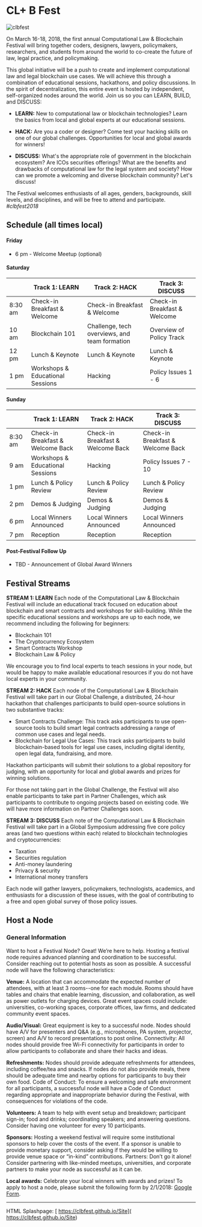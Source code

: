 # CL+ B Fest

![clbfest](https://user-images.githubusercontent.com/10615650/34959250-b2a35ae0-fa03-11e7-8a86-55426116c784.png)


On March 16-18, 2018, the first annual Computational Law & Blockchain Festival will bring together coders, designers, lawyers, policymakers, researchers, and students from around the world to co-create the future of law, legal practice, and policymaking.

This global initiative will be a push to create and implement computational law and legal blockchain use cases. We will achieve this through a combination of educational sessions, hackathons, and policy discussions. In the spirit of decentralization, this entire event is hosted by independent, self-organized nodes around the world. Join us so you can LEARN, BUILD, and DISCUSS:

* **LEARN:** New to computational law or blockchain technologies? Learn the basics from local and global experts at our educational sessions.

* **HACK:** Are you a coder or designer? Come test your hacking skills on one of our global challenges. Opportunities for local and global awards for winners!

* **DISCUSS:** What's the appropriate role of government in the blockchain ecosystem? Are ICOs securities offerings? What are the benefits and drawbacks of computational law for the legal system and society? How can we promote a welcoming and diverse blockchain community? Let's discuss!

The Festival welcomes enthusiasts of all ages, genders, backgrounds, skill levels, and disciplines, and will be free to attend and participate. *#clbfest2018*

## Schedule (all times local)

#### Friday
* 6 pm - Welcome Meetup (optional)

#### Saturday

|| Track 1: LEARN | Track 2: HACK | Track 3: DISCUSS |
|--------|-----------|---------|--------------------|
| 8:30 am | Check-in Breakfast & Welcome | Check-in Breakfast & Welcome | Check-in Breakfast & Welcome |
| 10 am | Blockchain 101 | Challenge, tech overviews, and team formation | Overview of Policy Track |
| 12 pm | Lunch & Keynote | Lunch & Keynote | Lunch & Keynote |
| 1 pm | Workshops & Educational Sessions | Hacking | Policy Issues 1 - 6 |


#### Sunday

|| Track 1: LEARN | Track 2: HACK | Track 3: DISCUSS |
|--------|-----------|---------|--------------------|
| 8:30 am | Check-in Breakfast & Welcome Back | Check-in Breakfast & Welcome Back| Check-in Breakfast & Welcome Back |
| 9 am | Workshops & Educational Sessions | Hacking | Policy Issues 7 - 10 |
| 1 pm | Lunch & Policy Review |  Lunch & Policy Review |  Lunch & Policy Review |
| 2 pm | Demos & Judging | Demos & Judging | Demos & Judging |
| 6 pm | Local Winners Announced | Local Winners Announced | Local Winners Announced |
| 7 pm | Reception | Reception | Reception

#### Post-Festival Follow Up
* TBD -  Announcement of Global Award Winners

## Festival Streams

**STREAM 1: LEARN** 
Each node of the Computational Law & Blockchain Festival will include an educational track focused on education about blockchain and smart contracts and workshops for skill-building.  While the specific educational sessions and workshops are up to each node, we recommend including the following for beginners:
* Blockchain 101
* The Cryptocurrency Ecosystem
* Smart Contracts Workshop
* Blockchain Law & Policy

We encourage you to find local experts to teach sessions in your node, but would be happy to make available educational resources if you do not have local experts in your community.

**STREAM 2: HACK** 
Each node of the Computational Law & Blockchain Festival will take part in our Global Challenge, a distributed, 24-hour hackathon that challenges participants to build open-source solutions in two substantive tracks:
* Smart Contracts Challenge: This track asks participants to use open-source tools to build smart legal contracts addressing a range of common use cases and legal needs.
* Blockchain for Legal Use Cases: This track asks participants to build blockchain-based tools for legal use cases, including digital identity, open legal data, fundraising, and more.

Hackathon participants will submit their solutions to a global repository for judging, with an opportunity for local and global awards and prizes for winning solutions.

For those not taking part in the Global Challenge, the Festival will also enable participants to take part in Partner Challenges, which ask participants to contribute to ongoing projects based on existing code. We will have more information on Partner Challenges soon.

**STREAM 3: DISCUSS**
Each note of the Computational Law & Blockchain Festival will take part in a Global Symposium addressing five core policy areas (and two questions within each) related to blockchain technologies and cryptocurrencies:
* Taxation
* Securities regulation
* Anti-money laundering
* Privacy & security
* International money transfers

Each node will gather lawyers, policymakers, technologists, academics, and enthusiasts for a discussion of these issues, with the goal of contributing to a free and open global survey of those policy issues.

## Host a Node

### General Information

Want to host a Festival Node? Great! We’re here to help. Hosting a festival node requires advanced planning and coordination to be successful. Consider reaching out to potential hosts as soon as possible. A successful node will have the following characteristics:

**Venue:** A location that can accommodate the expected number of attendees, with at least 3 rooms--one for each module.  Rooms should have tables and chairs that enable learning, discussion, and collaboration, as well as power outlets for charging devices.  Great event spaces could include: universities, co-working spaces, corporate offices, law firms, and dedicated community event spaces.

**Audio/Visual:** Great equipment is key to a successful node. Nodes should have A/V for presenters and Q&A (e.g., microphones, PA system, projector, screen) and A/V to record presentations to post online.
Connectivity: All nodes should provide free Wi-Fi connectivity for participants in order to allow participants to collaborate and share their hacks and ideas.

**Refreshments:** Nodes should provide adequate refreshments for attendees, including coffee/tea and snacks. If nodes do not also provide meals, there should be adequate time and nearby options for participants to buy their own food.
Code of Conduct: To ensure a welcoming and safe environment for all participants, a successful node will have a Code of Conduct regarding appropriate and inappropriate behavior during the Festival, with consequences for violations of the code.

**Volunteers:** A team to help with event setup and breakdown; participant sign-in; food and drinks; coordinating speakers; and answering questions. Consider having one volunteer for every 10 participants.

**Sponsors:** Hosting a weekend festival will require some institutional sponsors to help cover the costs of the event. If a sponsor is unable to provide monetary support, consider asking if they would be willing to provide venue space or “in-kind” contributions.
Partners: Don’t go it alone! Consider partnering with like-minded meetups, universities, and corporate partners to make your node as successful as it can be.

**Local awards:** Celebrate your local winners with awards and prizes!
To apply to host a node, please submit the following form by 2/1/2018: [Google Form](https://docs.google.com/forms/d/e/1FAIpQLSe1lYM3v2W8GnZeYQHlnQiNszWfitxY2bARKpmlwPubCS8UsA/viewform).



---------------------
HTML Splashpage: [ https://clbfest.github.io/Site]( https://clbfest.github.io/Site)
